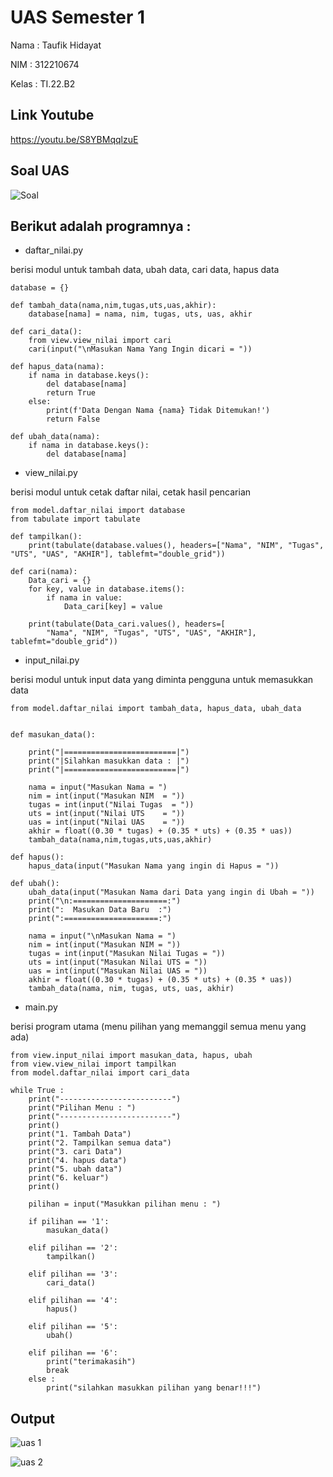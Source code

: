 # UAS Semester 1

Nama  : Taufik Hidayat

NIM   : 312210674

Kelas : TI.22.B2


## Link Youtube


https://youtu.be/S8YBMqqlzuE


## Soal UAS

![Soal](https://user-images.githubusercontent.com/115480692/210613432-4aec9f6e-bda3-42c5-8663-08226bb7442e.png)


## Berikut adalah programnya :

* daftar_nilai.py

berisi modul untuk tambah data, ubah data, cari data, hapus data

    database = {}

    def tambah_data(nama,nim,tugas,uts,uas,akhir):
        database[nama] = nama, nim, tugas, uts, uas, akhir

    def cari_data():
        from view.view_nilai import cari
        cari(input("\nMasukan Nama Yang Ingin dicari = "))

    def hapus_data(nama):
        if nama in database.keys():
            del database[nama]
            return True
        else:
            print(f'Data Dengan Nama {nama} Tidak Ditemukan!')
            return False

    def ubah_data(nama):
        if nama in database.keys():
            del database[nama]
        
        
* view_nilai.py
 
berisi modul untuk cetak daftar nilai, cetak hasil pencarian 

    from model.daftar_nilai import database
    from tabulate import tabulate

    def tampilkan():
        print(tabulate(database.values(), headers=["Nama", "NIM", "Tugas", "UTS", "UAS", "AKHIR"], tablefmt="double_grid"))

    def cari(nama):
        Data_cari = {}
        for key, value in database.items():
            if nama in value:
                Data_cari[key] = value

        print(tabulate(Data_cari.values(), headers=[
            "Nama", "NIM", "Tugas", "UTS", "UAS", "AKHIR"], tablefmt="double_grid"))
    
    
* input_nilai.py

berisi modul untuk input data yang diminta pengguna untuk memasukkan data

    from model.daftar_nilai import tambah_data, hapus_data, ubah_data


    def masukan_data():

        print("|=========================|")
        print("|Silahkan masukkan data : |")
        print("|=========================|")

        nama = input("Masukan Nama = ")
        nim = int(input("Masukan NIM  = "))
        tugas = int(input("Nilai Tugas  = "))
        uts = int(input("Nilai UTS    = "))
        uas = int(input("Nilai UAS    = "))
        akhir = float((0.30 * tugas) + (0.35 * uts) + (0.35 * uas))
        tambah_data(nama,nim,tugas,uts,uas,akhir)

    def hapus():
        hapus_data(input("Masukan Nama yang ingin di Hapus = "))

    def ubah():
        ubah_data(input("Masukan Nama dari Data yang ingin di Ubah = "))
        print("\n:=====================:")
        print(":  Masukan Data Baru  :")
        print(":=====================:")

        nama = input("\nMasukan Nama = ")
        nim = int(input("Masukan NIM = "))
        tugas = int(input("Masukan Nilai Tugas = "))
        uts = int(input("Masukan Nilai UTS = "))
        uas = int(input("Masukan Nilai UAS = "))
        akhir = float((0.30 * tugas) + (0.35 * uts) + (0.35 * uas))
        tambah_data(nama, nim, tugas, uts, uas, akhir)
    
    
* main.py

berisi program utama (menu pilihan yang memanggil semua menu yang ada)

    from view.input_nilai import masukan_data, hapus, ubah
    from view.view_nilai import tampilkan
    from model.daftar_nilai import cari_data

    while True :
        print("-------------------------")
        print("Pilihan Menu : ")
        print("-------------------------")
        print()
        print("1. Tambah Data")
        print("2. Tampilkan semua data")
        print("3. cari Data")
        print("4. hapus data")
        print("5. ubah data")
        print("6. keluar")
        print()

        pilihan = input("Masukkan pilihan menu : ")

        if pilihan == '1':
            masukan_data()

        elif pilihan == '2':
            tampilkan()

        elif pilihan == '3':
            cari_data()

        elif pilihan == '4':
            hapus()

        elif pilihan == '5':
            ubah()

        elif pilihan == '6':
            print("terimakasih")
            break
        else :
            print("silahkan masukkan pilihan yang benar!!!")
            
            
            
            
## Output

![uas 1](https://user-images.githubusercontent.com/115480692/212340641-6cd3d945-5f1e-4f6c-b3f6-b5725ab2e927.png)




![uas 2](https://user-images.githubusercontent.com/115480692/212340820-8ae470b5-078a-4de5-8120-9ae5f6edfdff.png)



